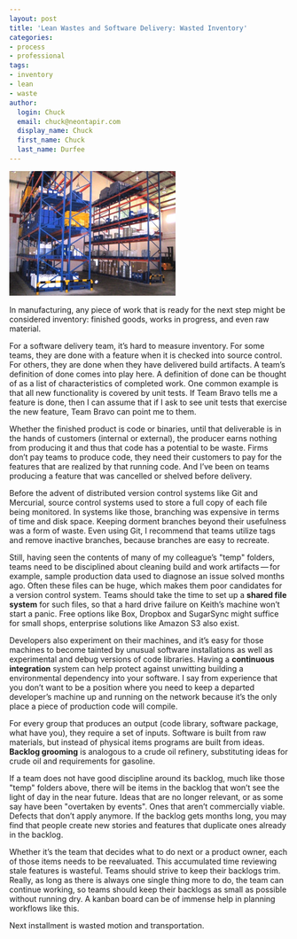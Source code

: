 ```yaml
---
layout: post
title: 'Lean Wastes and Software Delivery: Wasted Inventory'
categories:
- process
- professional
tags:
- inventory
- lean
- waste
author:
  login: Chuck
  email: chuck@neontapir.com
  display_name: Chuck
  first_name: Chuck
  last_name: Durfee
---
```

<img src="/assets/inventory-300x225.jpg"/>

In manufacturing, any piece of work that is ready for the next step   might be
considered inventory: finished goods, works in progress, and   even raw
material.

For a software delivery team, it’s hard to measure inventory. For some   teams,
they are done with a feature when it is checked into source   control. For
others, they are done when they have delivered build   artifacts. A team’s
definition of done comes into play here. A   definition of done can be thought
of as a list of characteristics of   completed work. One common example is that
all new functionality is   covered by unit tests. If Team Bravo tells me a
feature is done, then I   can assume that if I ask to see unit tests that
exercise the new   feature, Team Bravo can point me to them.

Whether the finished product is code or binaries, until that deliverable   is in
the hands of customers (internal or external), the producer earns   nothing from
producing it and thus that code has a potential to be   waste. Firms don’t pay
teams to produce code, they need their customers   to pay for the features that
are realized by that running code. And I’ve   been on teams producing a feature
that was cancelled or shelved before   delivery.

Before the advent of distributed version control systems like Git and
Mercurial, source control systems used to store a full copy of each file   being
monitored. In systems like those, branching was expensive in terms   of time and
disk space. Keeping dorment branches beyond their usefulness   was a form of
waste. Even using Git, I recommend that teams utilize tags   and remove inactive
branches, because branches are easy to recreate.

Still, having seen the contents of many of my colleague’s "temp"   folders,
teams need to be disciplined about cleaning build and work   artifacts — for
example, sample production data used to diagnose an   issue solved months ago.
Often these files can be huge, which makes them   poor candidates for a version
control system. Teams should take the time   to set up a **shared file system**
for such files, so that a hard drive   failure on Keith’s machine won’t start a
panic. Free options like Box,   Dropbox and SugarSync might suffice for small
shops, enterprise   solutions like Amazon S3 also exist.

Developers also experiment on their machines, and it’s easy for those   machines
to become tainted by unusual software installations as well as   experimental
and debug versions of code libraries. Having a **continuous   integration**
system can help protect against unwitting building a   environmental dependency
into your software. I say from experience that   you don’t want to be a position
where you need to keep a departed   developer’s machine up and running on the
network because it’s the only   place a piece of production code will compile.

For every group that produces an output (code library, software package, what
have you), they require a set of inputs. Software is built from raw materials,
but instead of physical items programs are built from ideas. **Backlog
grooming** is analogous to a crude oil refinery, substituting ideas for crude
oil and requirements for gasoline.

If a team does not have good discipline around its backlog, much like   those
"temp" folders above, there will be items in the backlog that   won’t see the
light of day in the near future. Ideas that are no longer   relevant, or as some
say have been "overtaken by events". Ones that   aren’t commercially viable.
Defects that don’t apply anymore. If the   backlog gets months long, you may
find that people create new stories   and features that duplicate ones already
in the backlog.

Whether it’s the team that decides what to do next or a product owner,   each of
those items needs to be reevaluated. This accumulated time   reviewing stale
features is wasteful. Teams should strive to keep their   backlogs trim. Really,
as long as there is always one single thing more   to do, the team can continue
working, so teams should keep their   backlogs as small as possible without
running dry. A kanban board can be   of immense help in planning workflows like
this.

Next installment is wasted motion and transportation.
